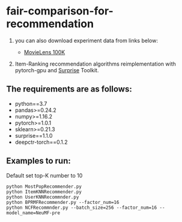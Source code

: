 <!--
 * @Author: Yu Di
 * @Date: 2019-09-29 10:33:55
 * @LastEditors: Yudi
 * @LastEditTime: 2019-10-01 18:12:27
 * @Company: Cardinal Operation
 * @Email: yudi@shanshu.ai
 * @Description: 
 -->

# fair-comparison-for-recommendation

1. you can also download experiment data from links below: 
    - [MovieLens 100K](https://grouplens.org/datasets/movielens/100k/)

2. Item-Ranking recommendation algorithms reimplementation with pytorch-gpu and [Surprise](https://github.com/NicolasHug/Surprise) Toolkit.

## The requirements are as follows:

* python==3.7
* pandas>=0.24.2
* numpy>=1.16.2
* pytorch>=1.0.1
* sklearn>=0.21.3
* surprise==1.1.0
* deepctr-torch==0.1.2

## Examples to run:

Default set top-K number to 10

```
python MostPopRecommender.py
python ItemKNNRecommender.py
python UserKNNRecommnder.py
python BPRMFRecommender.py --factor_num=16
python NCFRecommnder.py --batch_size=256 --factor_num=16 --model_name=NeuMF-pre
```
